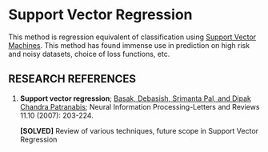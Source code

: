 # Support Vector Regression

This method is regression equivalent of classification using [Support Vector Machines](../02-Classification/03-SupportVectorMachines.md). This method has found immense use in prediction on high risk and noisy datasets, choice of loss functions, etc. 



## RESEARCH REFERENCES

1. **Support vector regression**; [Basak, Debasish, Srimanta Pal, and Dipak Chandra Patranabis](https://www.researchgate.net/profile/Mohamed_Mourad_Lafifi/post/Hi_could_anyone_tell_how_the_Epsilon-SVR_perform_the_regression_in_Support_Vector_Machines_SVM/attachment/59d6467c79197b80779a181a/AS:458289034076160@1486276028968/download/Review+Support+Vector+Regression.pdf); Neural Information Processing-Letters and Reviews 11.10 (2007): 203-224.

	**[SOLVED]** Review of various techniques, future scope in Support Vector Regression
	
	
	